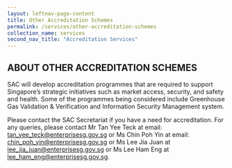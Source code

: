 ```yaml
---
layout: leftnav-page-content
title: Other Accreditation Schemes
permalink: /services/other-accreditation-schemes
collection_name: services
second_nav_title: "Accreditation Services"
---
```

## ABOUT OTHER ACCREDITATION SCHEMES

SAC will develop accreditation programmes that are required to support Singapore’s strategic initiatives such as market access, security, and safety and health. Some of the programmes being considered include Greenhouse Gas Validation & Verification and Information Security Management system.
 
Please contact the SAC Secretariat if you have a need for accreditation.  For any queries, please contact Mr Tan Yee Teck at email: [tan_yee_teck@enterprisesg.gov.sg](mailto:tan_yee_teck@enterprisesg.gov.sg) or Ms Chin Poh Yin at email: [chin_poh_yin@enterprisesg.gov.sg](mailto:chin_poh_yin@enterprisesg.gov.sg) or Ms Lee Jia Juan at [lee_jia_juan@enterprisesg.gov.sg](mailto:lee_jia_juan@enterprisesg.gov.sg) or  Ms Lee Ham Eng at [lee_ham_eng@enterprisesg.gov.sg](mailto:lee_ham_eng@enterprisesg.gov.sg).
